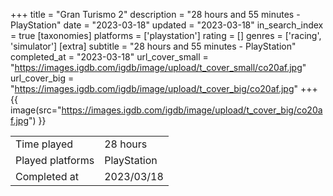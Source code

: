 +++
title = "Gran Turismo 2"
description = "28 hours and 55 minutes - PlayStation"
date = "2023-03-18"
updated = "2023-03-18"
in_search_index = true
[taxonomies]
platforms = ['playstation']
rating = []
genres = ['racing', 'simulator']
[extra]
subtitle = "28 hours and 55 minutes - PlayStation"
completed_at = "2023-03-18"
url_cover_small = "https://images.igdb.com/igdb/image/upload/t_cover_small/co20af.jpg"
url_cover_big = "https://images.igdb.com/igdb/image/upload/t_cover_big/co20af.jpg"
+++
{{ image(src="https://images.igdb.com/igdb/image/upload/t_cover_big/co20af.jpg") }}

|              |            |
| ------------ | ---------- |
| Time played  | 28 hours |
| Played platforms    | PlayStation |
| Completed at | 2023/03/18 |


